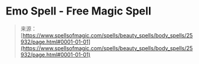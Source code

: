 <!--yml

category: 未分类

date: 2024-06-12 19:13:13

-->

# Emo Spell - Free Magic Spell

> 来源：[https://www.spellsofmagic.com/spells/beauty_spells/body_spells/25932/page.html#0001-01-01](https://www.spellsofmagic.com/spells/beauty_spells/body_spells/25932/page.html#0001-01-01)
